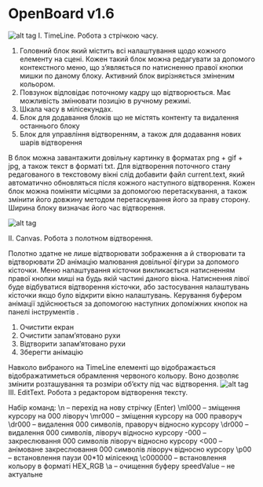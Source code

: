 # OpenBoard v1.6
![alt tag](https://raw.githubusercontent.com/ITAAcademy/OpenBoard/develop/ReadMe/1.png)
I.	TimeLine. Робота з стрічкою часу.
 

1.	Головний блок який містить всі налаштування щодо кожного елементу на сцені. Кожен такий блок можна редагувати за допомого контекстного меню, що з’являється по натисненню правої кнопки мишки по даному блоку. Активний блок вирізняється зміненим кольором.
2.	Повзунок відповідає поточному кадру що відтворюється. Має можливість змінювати позицію в ручному режимі.
3.	Шкала часу в мілісекундах.
4.	Блок для додавання блоків що не містять контенту та видалення останнього блоку
5.	Блок для управління відтворенням, а також для додавання нових шарів відтворення

В блок можна завантажити довільну картинку в форматах png + gif + jpg, а також текст в форматі txt. Для відтворення поточного стану редагованого в текстовому вікні слід добавити файл current.text, який автоматично обновляться після кожного наступного відтворення.
Кожен блок можна поміняти місцями за допомогою перетаскування, а також змінити його довжину методом перетаскування його за праву сторону. Ширина блоку визначає його час відтворення.

![alt tag](https://raw.githubusercontent.com/ITAAcademy/OpenBoard/develop/ReadMe/2.png)

II.	Canvas. Робота з полотном відтворення.

 


Полотно здатне не лише відтворювати зображення а й створювати та відтворювати 2D анімацію малювання довільної фігури за допомого кісточки. Меню налаштування кісточки викликається натисненням правої кнопки миші на будь якій частині даного вікна. Натиснення лівої буде відбуватися відтворення кісточки, або застосування налаштувань кісточки якщо було відкрити вікно налаштувань.
Керування буфером  анімації здійснюється за допомогою наступних допоміжних кнопок на панелі інструментів .

 

1) Очистити екран
2) Очистити запам’ятовано рухи
3) Відтворити запам’ятовано рухи
4) Зберегти анімацію

Навколо вибраного на TimeLine елементі що відображається відображатиметься  обрамлення червоного кольору. Воно дозволяє змінити розташування та розміри об’єкту під час відтворення.
![alt tag](https://raw.githubusercontent.com/ITAAcademy/OpenBoard/develop/ReadMe/3.png)
III.	EditText. Робота з редактором відтворення тексту.

Набір команд: 
\n – перехід на нову стрічку (Enter)
\ml000 – зміщення курсору на 000 ліворуч
\mr000 – зміщення курсору на 000 праворуч
\dr000 – видалення 000 символів, праворуч відносно курсору
\dr000 – видалення 000 символів, ліворуч відносно курсору
\-000 – закреслювання 000 символів ліворуч відносно курсору
\<000 – анімоване закреслювання 000 символів ліворуч відносно курсору
\p00  – встановлення паузи 00*10 мілісекнд
\с000000 – встановлення кольору в форматі HEX_RGB
\a – очищення буферу
speedValue – не актуальне

